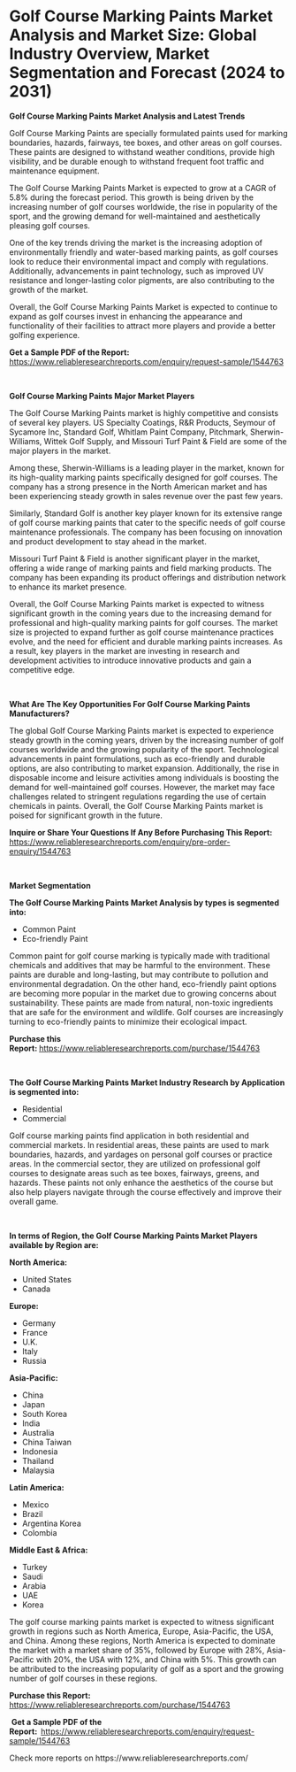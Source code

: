 <p><h1>Golf Course Marking Paints Market Analysis and Market Size: Global Industry Overview, Market Segmentation and Forecast (2024 to 2031)</h1></p><p><strong>Golf Course Marking Paints Market Analysis and Latest Trends</strong></p>
<p><p>Golf Course Marking Paints are specially formulated paints used for marking boundaries, hazards, fairways, tee boxes, and other areas on golf courses. These paints are designed to withstand weather conditions, provide high visibility, and be durable enough to withstand frequent foot traffic and maintenance equipment.</p><p>The Golf Course Marking Paints Market is expected to grow at a CAGR of 5.8% during the forecast period. This growth is being driven by the increasing number of golf courses worldwide, the rise in popularity of the sport, and the growing demand for well-maintained and aesthetically pleasing golf courses.</p><p>One of the key trends driving the market is the increasing adoption of environmentally friendly and water-based marking paints, as golf courses look to reduce their environmental impact and comply with regulations. Additionally, advancements in paint technology, such as improved UV resistance and longer-lasting color pigments, are also contributing to the growth of the market.</p><p>Overall, the Golf Course Marking Paints Market is expected to continue to expand as golf courses invest in enhancing the appearance and functionality of their facilities to attract more players and provide a better golfing experience.</p></p>
<p><strong>Get a Sample PDF of the Report:&nbsp;</strong> <a href="https://www.reliableresearchreports.com/enquiry/request-sample/1544763">https://www.reliableresearchreports.com/enquiry/request-sample/1544763</a></p>
<p>&nbsp;</p>
<p><strong>Golf Course Marking Paints Major Market Players</strong></p>
<p><p>The Golf Course Marking Paints market is highly competitive and consists of several key players. US Specialty Coatings, R&R Products, Seymour of Sycamore Inc, Standard Golf, Whitlam Paint Company, Pitchmark, Sherwin-Williams, Wittek Golf Supply, and Missouri Turf Paint & Field are some of the major players in the market.</p><p>Among these, Sherwin-Williams is a leading player in the market, known for its high-quality marking paints specifically designed for golf courses. The company has a strong presence in the North American market and has been experiencing steady growth in sales revenue over the past few years.</p><p>Similarly, Standard Golf is another key player known for its extensive range of golf course marking paints that cater to the specific needs of golf course maintenance professionals. The company has been focusing on innovation and product development to stay ahead in the market.</p><p>Missouri Turf Paint & Field is another significant player in the market, offering a wide range of marking paints and field marking products. The company has been expanding its product offerings and distribution network to enhance its market presence.</p><p>Overall, the Golf Course Marking Paints market is expected to witness significant growth in the coming years due to the increasing demand for professional and high-quality marking paints for golf courses. The market size is projected to expand further as golf course maintenance practices evolve, and the need for efficient and durable marking paints increases. As a result, key players in the market are investing in research and development activities to introduce innovative products and gain a competitive edge.</p></p>
<p>&nbsp;</p>
<p><strong>What Are The Key Opportunities For Golf Course Marking Paints Manufacturers?</strong></p>
<p><p>The global Golf Course Marking Paints market is expected to experience steady growth in the coming years, driven by the increasing number of golf courses worldwide and the growing popularity of the sport. Technological advancements in paint formulations, such as eco-friendly and durable options, are also contributing to market expansion. Additionally, the rise in disposable income and leisure activities among individuals is boosting the demand for well-maintained golf courses. However, the market may face challenges related to stringent regulations regarding the use of certain chemicals in paints. Overall, the Golf Course Marking Paints market is poised for significant growth in the future.</p></p>
<p><strong>Inquire or Share Your Questions If Any Before Purchasing This Report:</strong> <a href="https://www.reliableresearchreports.com/enquiry/pre-order-enquiry/1544763">https://www.reliableresearchreports.com/enquiry/pre-order-enquiry/1544763</a></p>
<p>&nbsp;</p>
<p><strong>Market Segmentation</strong></p>
<p><strong>The Golf Course Marking Paints Market Analysis by types is segmented into:</strong></p>
<p><ul><li>Common Paint</li><li>Eco-friendly Paint</li></ul></p>
<p><p>Common paint for golf course marking is typically made with traditional chemicals and additives that may be harmful to the environment. These paints are durable and long-lasting, but may contribute to pollution and environmental degradation. On the other hand, eco-friendly paint options are becoming more popular in the market due to growing concerns about sustainability. These paints are made from natural, non-toxic ingredients that are safe for the environment and wildlife. Golf courses are increasingly turning to eco-friendly paints to minimize their ecological impact.</p></p>
<p><strong>Purchase this Report:&nbsp;</strong><a href="https://www.reliableresearchreports.com/purchase/1544763">https://www.reliableresearchreports.com/purchase/1544763</a></p>
<p>&nbsp;</p>
<p><strong>The Golf Course Marking Paints Market Industry Research by Application is segmented into:</strong></p>
<p><ul><li>Residential</li><li>Commercial</li></ul></p>
<p><p>Golf course marking paints find application in both residential and commercial markets. In residential areas, these paints are used to mark boundaries, hazards, and yardages on personal golf courses or practice areas. In the commercial sector, they are utilized on professional golf courses to designate areas such as tee boxes, fairways, greens, and hazards. These paints not only enhance the aesthetics of the course but also help players navigate through the course effectively and improve their overall game.</p></p>
<p>&nbsp;</p>
<p><strong>In terms of Region, the Golf Course Marking Paints Market Players available by Region are:</strong></p>
<p>
    <p> <strong> North America: </strong>
        <ul>
            <li>United States</li>
            <li>Canada</li>
        </ul>
        </p> 
    <p> <strong> Europe: </strong>
        <ul>
            <li>Germany</li>
            <li>France</li>
            <li>U.K.</li>
            <li>Italy</li>
            <li>Russia</li>
        </ul>
        </p> 
    <p> <strong> Asia-Pacific: </strong>
        <ul>
            <li>China</li>
            <li>Japan</li>
            <li>South Korea</li>
            <li>India</li>
            <li>Australia</li>
            <li>China Taiwan</li>
            <li>Indonesia</li>
            <li>Thailand</li>
            <li>Malaysia</li>
        </ul>
        </p> 
    <p> <strong> Latin America: </strong>
        <ul>
            <li>Mexico</li>
            <li>Brazil</li>
            <li>Argentina Korea</li>
            <li>Colombia</li>
        </ul>
        </p> 
    <p> <strong> Middle East & Africa: </strong>
        <ul>
            <li>Turkey</li>
            <li>Saudi</li>
            <li>Arabia</li>
            <li>UAE</li>
            <li>Korea</li>
        </ul>
    </p>
    </p>
<p><p>The golf course marking paints market is expected to witness significant growth in regions such as North America, Europe, Asia-Pacific, the USA, and China. Among these regions, North America is expected to dominate the market with a market share of 35%, followed by Europe with 28%, Asia-Pacific with 20%, the USA with 12%, and China with 5%. This growth can be attributed to the increasing popularity of golf as a sport and the growing number of golf courses in these regions.</p></p>
<p><strong>Purchase this Report: </strong><a href="https://www.reliableresearchreports.com/purchase/1544763">https://www.reliableresearchreports.com/purchase/1544763</a></p>
<p>&nbsp;<strong>Get a Sample PDF of the Report:&nbsp;&nbsp;</strong><a href="https://www.reliableresearchreports.com/enquiry/request-sample/1544763">https://www.reliableresearchreports.com/enquiry/request-sample/1544763</a></p>
<p><strong></strong></p>
<p>Check more reports on https://www.reliableresearchreports.com/</p>